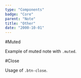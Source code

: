 ```yaml
---
type: "Components"
badge: "Core"
parent: "Note"
title: "Other"
date: "2000-10-01"
---
```


#Muted

Example of muted note with `.muted`.

<demo>
  <demovanilla src="vanilla/components/note/muted">
  </demovanilla>
</demo>

#Close

Usage of `.btn-close`.

<demo>
  <demovanilla src="vanilla/components/note/close-background">
  </demovanilla>
</demo>
